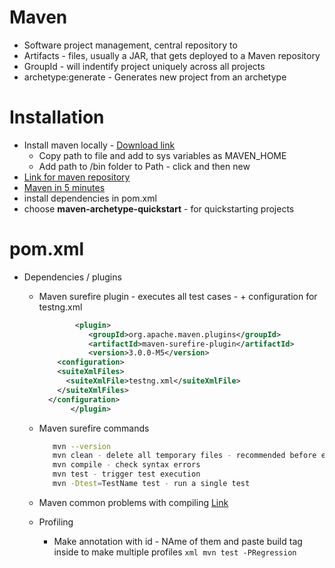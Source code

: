 # Maven

* Software project management, central repository to 
* Artifacts - files, usually a JAR, that gets deployed to a Maven repository
* GroupId - will indentify project uniquely across all projects
* archetype:generate - Generates new project from an archetype

# Installation

* Install maven locally - [Download link](https://maven.apache.org/download.cgi)
   * Copy path to file and add to sys variables as MAVEN_HOME
   * Add path to /bin folder to Path - click and then new
* [Link for maven repository](https://mvnrespository.com)
* [Maven in 5 minutes](https://maven.apache.org/guides/getting-started/maven-in-five-minutes.html)
* install dependencies in pom.xml
* choose **maven-archetype-quickstart** - for quickstarting projects



# pom.xml

* Dependencies / plugins
   * Maven surefire plugin - executes all test cases - + configuration for testng.xml


      ```xml
              <plugin>
                 <groupId>org.apache.maven.plugins</groupId>
                 <artifactId>maven-surefire-plugin</artifactId>
                 <version>3.0.0-M5</version>
          <configuration>
          <suiteXmlFiles>
            <suiteXmlFile>testng.xml</suiteXmlFile>
          </suiteXmlFiles>
        </configuration>
             </plugin>
      ```
   * Maven surefire commands
      ```bash
         mvn --version
         mvn clean - delete all temporary files - recommended before execution
         mvn compile - check syntax errors
         mvn test - trigger test execution
         mvn -Dtest=TestName test - run a single test
      ```
   * Maven common problems with compiling [Link](https://roufid.com/no-compiler-is-provided-in-this-environment/)
   * Profiling
      * Make <profiles><profile> annotation with id - NAme of them and paste build tag inside to make multiple profiles
         ```xml mvn test -PRegression ```
